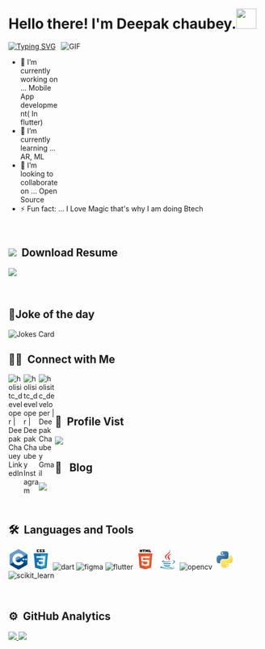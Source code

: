 <h1> Hello there! I'm Deepak chaubey.<img src="src/Hi.gif" width="40px" height="40px" style="max-width: 10%;"></h1>
 

[![Typing SVG](https://readme-typing-svg.herokuapp.com/?lines=Fixing+bugs+😅+;Working+on+various+side+projects;Lets+catch+up,+connect+with++me+on+Linkedin)](https://git.io/typing-svg)
 <img align="right"  alt="GIF" src="https://user-images.githubusercontent.com/60257288/169688266-0dba71e8-949d-4bc6-a048-0059ef1f994b.jpg" width="400" height="320" />

- 🔭 I’m currently working on ... Mobile App development( In flutter)
- 🌱 I’m currently learning ... AR, ML
- 👯 I’m looking to collaborate on ... Open Source
- ⚡ Fun fact: ... I Love Magic that's why I am doing Btech

 
 <br>

## <img src="https://user-images.githubusercontent.com/60257288/169686247-7ec94964-a707-4733-92f8-bff158cc704b.png" width="2%"/> &nbsp;Download Resume

 [<img src="src/Download-Resume-Button.png" width="20%"/>](https://github.com/Chaubeydeepak/Chaubeydeepak/blob/main/Deepak%20resume.pdf)
    
   
 <br>  
 
 
 ## 🤣Joke of the day
 ![Jokes Card](https://readme-jokes.vercel.app/api)

 
## 🤝🏻 &nbsp;Connect with Me

<a href="https://www.linkedin.com/in/deepak-kumar-chaubey-484282207">
<img   align="left" alt="holisitc_developer |  Deepak Chauey LinkedIn" width="30px" src="src/linkedin.png" /></a>

<a  href="https://www.instagram.com/kumar_deepak_45/">
<img href="https://www.instagram.com/kumar_deepak_45/" align="left" alt="holisitc_developer | Deepak Chaubey Instagram" width="30px" src="src/instagram.png" /></a>
<a   href="https://mail.google.com/mail/?view=cm&fs=1&tf=1&to=dc841662@gmail.com" >
<img align="left" alt="holisitc_developer | Deepak Chaubey Gmail" width="32px" src="src/gmail.png" /></a>

<br/><br>
<br/>




## 👀 &nbsp;Profile Vist

<img src="https://profile-counter.glitch.me/%7BChaubeydeepak%7D/count.svg">
<br>

## 📝 &nbsp; Blog

[<img src="src/bigfootcode.png"/>](https://www.bigfootcode.ga/)

<br/>



## 🛠 &nbsp;Languages and Tools
<!-- 
![C++](https://img.shields.io/badge/C%2B%2B-00599C?style=for-the-badge&logo=c%2B%2B&logoColor=white)
![JavaScript](https://img.shields.io/badge/-JavaScript-%23F7DF1C?style=for-the-badge&logo=javascript&logoColor=000000&labelColor=%23F7DF1C&color=%23FFCE5A)
![Python](http://img.shields.io/badge/-Python-3776AB?style=for-the-badge&logo=python&logoColor=ffffff)
![Dart](https://img.shields.io/badge/Dart-0175C2?style=for-the-badge&logo=dart&logoColor=white)
<br>
![HTML5](https://img.shields.io/badge/-HTML5-%23E44D27?style=for-the-badge&logo=html5&logoColor=ffffff)
![CSS3](https://img.shields.io/badge/-CSS3-%231572B6?style=for-the-badge&logo=css3)
![React](https://img.shields.io/badge/-React-61DAFB?style=for-the-badge&logo=react&logoColor=ffffff)
![Flutter](https://img.shields.io/badge/Flutter-02569B?style=for-the-badge&logo=flutter&logoColor=white)
<br>
![Git](https://img.shields.io/badge/-Git-%23F05032?style=for-the-badge&logo=git&logoColor=%23ffffff)
![GitHub](https://img.shields.io/badge/-GitHub-181717?style=for-the-badge&logo=github)
![Nodejs](https://img.shields.io/badge/-Nodejs-339933?style=for-the-badge&logo=Node.js&logoColor=ffffff)
![Npm](https://img.shields.io/badge/-npm-CB3837?style=for-the-badge&logo=npm)
![Firebase](https://img.shields.io/badge/-Firebase-FFCA28?style=for-the-badge&logo=firebase&logoColor=ffffff)
![MongoDB](https://img.shields.io/badge/MongoDB-4EA94B?style=for-the-badge&logo=mongodb&logoColor=white)
<br>
![Markdown](https://img.shields.io/badge/Markdown-000000?style=for-the-badge&logo=markdown&logoColor=white)
![VS Code](http://img.shields.io/badge/-VS%20Code-007ACC?style=for-the-badge&logo=visual-studio-code&logoColor=ffffff)
  -->
 
 <p align="left>
<img src="https://raw.githubusercontent.com/devicons/devicon/master/icons/bootstrap/bootstrap-plain-wordmark.svg" alt="bootstrap" width="40" height="40"/> 
<img src="https://raw.githubusercontent.com/devicons/devicon/master/icons/cplusplus/cplusplus-original.svg" alt="cplusplus" width="40" height="40"/>
<img src="https://raw.githubusercontent.com/devicons/devicon/master/icons/css3/css3-original-wordmark.svg" alt="css3" width="40" height="40"/> 
<img src="https://www.vectorlogo.zone/logos/dartlang/dartlang-icon.svg" alt="dart" width="40" height="40"/>
<img src="https://www.vectorlogo.zone/logos/figma/figma-icon.svg" alt="figma" width="40" height="40"/> 
<img src="https://www.vectorlogo.zone/logos/flutterio/flutterio-icon.svg" alt="flutter" width="40" height="40"/>
<img src="https://raw.githubusercontent.com/devicons/devicon/master/icons/html5/html5-original-wordmark.svg" alt="html5" width="40" height="40"/>
<img src="https://raw.githubusercontent.com/devicons/devicon/master/icons/java/java-original.svg" alt="java" width="40" height="40"/>
<img src="https://www.vectorlogo.zone/logos/opencv/opencv-icon.svg" alt="opencv" width="40" height="40"/> </a> 
<img src="https://raw.githubusercontent.com/devicons/devicon/master/icons/python/python-original.svg" alt="python" width="40" height="40"/>
<img src="https://upload.wikimedia.org/wikipedia/commons/0/05/Scikit_learn_logo_small.svg" alt="scikit_learn" width="40" height="40"/> 
</p>
 
 <br/>
 
## ⚙️ &nbsp;GitHub Analytics
 
 <p align="left">
<a href="https://github.com/Chaubeydeepak">
  <img height="180em" src="https://github-readme-stats-eight-theta.vercel.app/api?username=Chaubeydeepak&show_icons=true&theme=algolia&include_all_commits=true&count_private=true"/>
  <img height="180em" src="https://github-readme-stats-eight-theta.vercel.app/api/top-langs/?username=Chaubeydeepak&layout=compact&langs_count=8&theme=algolia"/>
</a>
</p>
  


